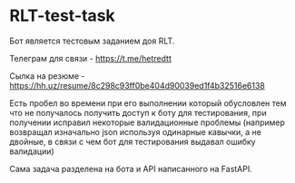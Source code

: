 # RLT-test-task
Бот является тестовым заданием доя RLT.


Телеграм для связи - https://t.me/hetredtt

Сылка на резюме - https://hh.uz/resume/8c298c93ff0be404d90039ed1f4b32516e6138


Есть пробел во времени при его выполнении который обусловлен тем что не получалось получить доступ к боту для тестирования, при получении исправил некоторые валидационные проблемы (например возвращал изначально json используя одинарные кавычки, а не двойные, в связи с чем бот для тестирования выдавал ошибку валидации)


Сама задача разделена на бота и API написанного на FastAPI.
